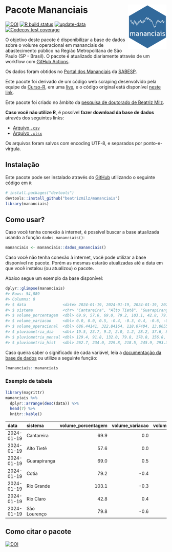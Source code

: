 
<!-- README.md is generated from README.Rmd. Please edit that file -->

# Pacote Mananciais <img src="man/figures/hexlogo.png" align="right" width = "120px"/>

<!-- badges: start -->

[![DOI](https://zenodo.org/badge/DOI/10.5281/zenodo.4733056.svg)](https://doi.org/10.5281/zenodo.4733056)
[![R build
status](https://github.com/beatrizmilz/mananciais/workflows/R-CMD-check/badge.svg)](https://github.com/beatrizmilz/mananciais/actions)
[![update-data](https://github.com/beatrizmilz/mananciais/actions/workflows/2-update_data.yaml/badge.svg)](https://github.com/beatrizmilz/mananciais/actions/workflows/2-update_data.yaml)
[![Codecov test
coverage](https://codecov.io/gh/beatrizmilz/mananciais/branch/master/graph/badge.svg)](https://codecov.io/gh/beatrizmilz/mananciais?branch=master)
<!-- badges: end -->

O objetivo deste pacote é disponibilizar a base de dados sobre o volume
operacional em mananciais de abastecimento público na Região
Metropolitana de São Paulo (SP - Brasil). O pacote é atualizado
diariamente através de um workflow com [GitHub
Actions](https://github.com/beatrizmilz/mananciais/actions).

Os dados foram obtidos no [Portal dos
Mananciais](http://mananciais.sabesp.com.br/Situacao) da
[SABESP](http://site.sabesp.com.br/site/Default.aspx).

Este pacote foi derivado de um código web scraping desenvolvido pela
equipe da [Curso-R](https://www.curso-r.com/), em uma
[live](https://youtu.be/jvZIxrMmOcQ), e o código original está
disponível [neste
link](https://github.com/curso-r/lives/blob/master/drafts/20200730_scraper_sabesp.R).

Este pacote foi criado no âmbito da [pesquisa de doutorado de Beatriz
Milz](https://beatrizmilz.github.io/tese/).

**Caso você não utilize R**, é possível **fazer download da base de
dados** através dos seguintes links:

- [Arquivo
  `.csv`](https://github.com/beatrizmilz/mananciais/raw/master/inst/extdata/mananciais.csv)
- [Arquivo
  `.xlsx`](https://github.com/beatrizmilz/mananciais/blob/master/inst/extdata/mananciais.xlsx?raw=true)

Os arquivos foram salvos com encoding UTF-8, e separados por
ponto-e-vírgula.

## Instalação

Este pacote pode ser instalado através do [GitHub](https://github.com/)
utilizando o seguinte código em `R`:

``` r
# install.packages("devtools")
devtools::install_github("beatrizmilz/mananciais")
library(mananciais)
```

## Como usar?

Caso você tenha conexão à internet, é possível buscar a base atualizada
usando a função `dados_mananciais()`:

``` r
mananciais <- mananciais::dados_mananciais() 
```

Caso você não tenha conexão à internet, você pode utilizar a base
disponível no pacote. Porém as mesmas estarão atualizadas até a data em
que você instalou (ou atualizou) o pacote.

Abaixo segue um exemplo da base disponível:

``` r
dplyr::glimpse(mananciais)
#> Rows: 54,889
#> Columns: 8
#> $ data                <date> 2024-01-19, 2024-01-19, 2024-01-19, 2024-01-19, 2…
#> $ sistema             <chr> "Cantareira", "Alto Tietê", "Guarapiranga", "Cotia…
#> $ volume_porcentagem  <dbl> 69.9, 57.6, 69.0, 79.2, 103.1, 42.8, 79.8, 69.9, 5…
#> $ volume_variacao     <dbl> 0.0, 0.0, 0.5, -0.4, -0.3, 0.4, -0.6, -0.1, -0.1, …
#> $ volume_operacional  <dbl> 686.44141, 322.84164, 118.07404, 13.06553, 115.649…
#> $ pluviometria_dia    <dbl> 19.5, 23.7, 9.2, 2.0, 1.2, 28.2, 37.6, 8.6, 1.1, 1…
#> $ pluviometria_mensal <dbl> 129.4, 91.8, 132.0, 79.8, 178.8, 156.8, 108.2, 109…
#> $ pluviometria_hist   <dbl> 262.7, 234.0, 229.8, 218.5, 245.9, 293.3, 273.2, 2…
```

Caso queira saber o significado de cada variável, leia a [documentação
da base de
dados](https://beatrizmilz.github.io/mananciais/reference/mananciais.html)
ou utilize a seguinte função:

``` r
?mananciais::mananciais
```

### Exemplo de tabela

``` r
library(magrittr)
mananciais %>% 
  dplyr::arrange(desc(data)) %>% 
  head(7) %>%
  knitr::kable()
```

| data       | sistema      | volume_porcentagem | volume_variacao | volume_operacional | pluviometria_dia | pluviometria_mensal | pluviometria_hist |
|:-----------|:-------------|-------------------:|----------------:|-------------------:|-----------------:|--------------------:|------------------:|
| 2024-01-19 | Cantareira   |               69.9 |             0.0 |          686.44141 |             19.5 |               129.4 |             262.7 |
| 2024-01-19 | Alto Tietê   |               57.6 |             0.0 |          322.84164 |             23.7 |                91.8 |             234.0 |
| 2024-01-19 | Guarapiranga |               69.0 |             0.5 |          118.07404 |              9.2 |               132.0 |             229.8 |
| 2024-01-19 | Cotia        |               79.2 |            -0.4 |           13.06553 |              2.0 |                79.8 |             218.5 |
| 2024-01-19 | Rio Grande   |              103.1 |            -0.3 |          115.64911 |              1.2 |               178.8 |             245.9 |
| 2024-01-19 | Rio Claro    |               42.8 |             0.4 |            5.85525 |             28.2 |               156.8 |             293.3 |
| 2024-01-19 | São Lourenço |               79.8 |            -0.6 |           70.86413 |             37.6 |               108.2 |             273.2 |

## Como citar o pacote

[![DOI](https://zenodo.org/badge/DOI/10.5281/zenodo.4733056.svg)](https://doi.org/10.5281/zenodo.4733056)
